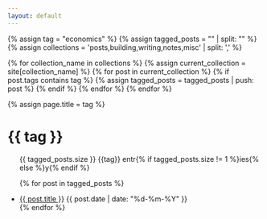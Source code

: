 ```yaml
---
layout: default
---
```


{% assign tag = "economics" %}
{% assign tagged_posts = "" | split: "" %}
{% assign collections = 'posts,building,writing,notes,misc' | split: ',' %}

{% for collection_name in collections %}
  {% assign current_collection = site[collection_name] %}
  {% for post in current_collection %}
    {% if post.tags contains tag %}
      {% assign tagged_posts = tagged_posts | push: post %}
    {% endif %}
  {% endfor %}
{% endfor %}


{% assign page.title = tag %}

<head>
  <title>{{ tag | downcase }} / thomasprada</title>
</head>



<h1>{{ tag }}</h1>
 
<section class="posts">

<ul class ="posts-ul">


<p>{{ tagged_posts.size }} {{tag}} entr{% if tagged_posts.size != 1 %}ies{% else %}y{% endif %}</p>

{% for post in tagged_posts %}
  <li class = "all-post-item">
    <a class="all-post-item-title" href="{{ post.url }}">{{ post.title }}</a>
    <time class="all-post-time" datetime="{{ post.date | date_to_xmlschema }}">{{ post.date | date: "%d-%m-%Y" }}</time>
  </li>
{% endfor %}

</ul>
</section>


